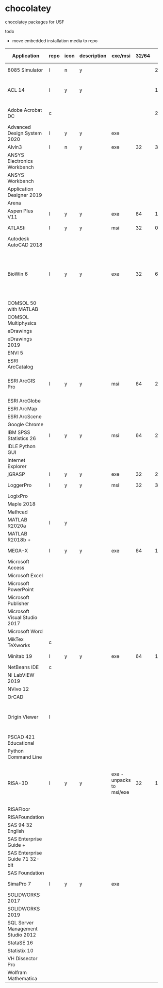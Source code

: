 # chocolatey
chocolatey packages for USF

todo
- move embedded installation media to repo


| Application                       | repo | icon | description | exe/msi                  | 32/64 | version        | setup files location                               | additional files                         | checksum                                 | uninstall                                                    | license                                                      | license applied | choco               | tested | in repo | cli args                                                     | notes                                                        |
| --------------------------------- | ---- | ---- | ----------- | ------------------------ | ----- | -------------- | -------------------------------------------------- | ---------------------------------------- | ---------------------------------------- | ------------------------------------------------------------ | ------------------------------------------------------------ | --------------- | ------------------- | ------ | ------- | ------------------------------------------------------------ | ------------------------------------------------------------ |
| 8085 Simulator                    | l    | n    | y           |                          |       | 2.0.0.4        | embedded                                           |                                          | y                                        |                                                              | n                                                            |                 | cinst 8085simulator |        | y       | /qn /norestart                                               |                                                              |
| ACL 14                            | l    | y    | y           |                          |       | 14.2           | repo\files\acl\setup\setup.exe                     | ACLforWindows_Update_v14.2.0_v14.2.1.msp | y                                        |                                                              | n                                                            |                 | cinst acl           | n      | y       | /s /v"/qn RUNFROMSETUPEXE=1"                                 | flags for license server:  https://www.minitab.com/uploadedFiles/Documents/install-guides/Minitab_Express_Deployment_Guide-EN.pdf,  LICENSE_SERVER=YOUR_LICENCEMANAGER |
| Adobe Acrobat DC                  | c    |      |             |                          |       | 2020.009.20074 |                                                    |                                          |                                          |                                                              |                                                              |                 |                     |        |         | installs MUI release. Default - no desktop icon, no ARM service, check  for updates manually. Has lots of params for all this. |                                                              |
| Advanced Design System 2020       | l    | y    | y           | exe                      |       |                |                                                    |                                          |                                          |                                                              |                                                              |                 |                     |        |         | /VERYSILENT /SUPPRESSMSGBOXES  /NORESTART - uac still pops, admin switch? |                                                              |
| Alvin3                            | l    | n    | y           | exe                      | 32    | 3.3.12         | embedded (change to network)                       | y, repo\files\alvin3\Alvin3Files.zip     | y                                        |                                                              | opensource                                                   | n               | cinst alvin3        | n      |         |                                                              |                                                              |
| ANSYS Electronics Workbench       |      |      |             |                          |       |                |                                                    |                                          |                                          |                                                              |                                                              |                 |                     |        |         |                                                              |                                                              |
| ANSYS Workbench                   |      |      |             |                          |       |                |                                                    |                                          |                                          |                                                              |                                                              |                 |                     |        |         |                                                              |                                                              |
| Application Designer 2019         |      |      |             |                          |       |                |                                                    |                                          |                                          |                                                              |                                                              |                 |                     |        |         |                                                              |                                                              |
| Arena                             |      |      |             |                          |       |                |                                                    |                                          |                                          |                                                              |                                                              |                 |                     |        |         |                                                              |                                                              |
| Aspen Plus V11                    | l    | y    | y           | exe                      | 64    | 11.0.0.0       | repo\files\aspen\v11\AtRunUnattended.exe           | y, repo\files\aspen\v11\                 | y                                        |                                                              | license2.forest.usf.edu                                      | n               | cinst aspenv11      | y      |         |                                                              | created unattended installer, installs default products,  username/password stored in OneNote |
| ATLASti                           | l    | y    | y           | msi                      | 32    | 06.02.15       | embedded                                           | n                                        | y                                        | y, auto uninstaller                                          | LICENSEKEY=                                                  | n               | cinst atlasti       | y      | y       | LICENSEKEY=                                                  |                                                              |
| Autodesk AutoCAD 2018             |      |      |             |                          |       |                |                                                    |                                          |                                          |                                                              |                                                              |                 |                     |        |         |                                                              |                                                              |
| BioWin 6                          | l    | y    | y           | exe                      | 32    | 6.1.2.3        | embedded                                           | n                                        | y                                        | y, (skipping auto uninst - no reg snapshot. Biowin has been sucessfully  uninstalled) | edit install.ps1 and add PS to apply reg key after install   | n               | cinst biowin        | y      | y       | /s /v"/qn"                                                   |                                                              |
| COMSOL 50 with MATLAB             |      |      |             |                          |       |                |                                                    |                                          |                                          |                                                              |                                                              |                 |                     |        |         |                                                              |                                                              |
| COMSOL Multiphysics               |      |      |             |                          |       |                |                                                    |                                          |                                          |                                                              |                                                              |                 |                     |        |         |                                                              |                                                              |
| eDrawings                         |      |      |             |                          |       |                |                                                    |                                          |                                          |                                                              |                                                              |                 |                     |        |         |                                                              |                                                              |
| eDrawings 2019                    |      |      |             |                          |       |                |                                                    |                                          |                                          |                                                              |                                                              |                 |                     |        |         |                                                              |                                                              |
| ENVI 5                            |      |      |             |                          |       |                |                                                    |                                          |                                          |                                                              |                                                              |                 |                     |        |         |                                                              |                                                              |
| ESRI ArcCatalog                   |      |      |             |                          |       |                |                                                    |                                          |                                          |                                                              |                                                              |                 |                     |        |         |                                                              |                                                              |
| ESRI ArcGIS Pro                   | l    | y    | y           | msi                      | 64    | 2.5.22081      | repo\arcgis\                                       | n                                        | y                                        | y, auto uninstaller                                          | License_URL="" or ESRI_LICENSE_HOST=                         | n               | cinst arcgispro     | y      | y       | /I /qn ESRI_LICENSE_HOST=yourlicenseserver SOFTWARE_CLASS=Professional  AUTHORIZATION_TYPE=CONCURRENT_USE | https://pro.arcgis.com/en/pro-app/get-started/arcgis-pro-installation-administration.htm |
| ESRI ArcGlobe                     |      |      |             |                          |       |                |                                                    |                                          |                                          |                                                              |                                                              |                 |                     |        |         |                                                              |                                                              |
| ESRI ArcMap                       |      |      |             |                          |       |                |                                                    |                                          |                                          |                                                              |                                                              |                 |                     |        |         |                                                              |                                                              |
| ESRI ArcScene                     |      |      |             |                          |       |                |                                                    |                                          |                                          |                                                              |                                                              |                 |                     |        |         |                                                              |                                                              |
| Google Chrome                     |      |      |             |                          |       |                |                                                    |                                          |                                          |                                                              |                                                              |                 |                     |        |         |                                                              |                                                              |
| IBM SPSS Statistics 26            | l    | y    | y           | msi                      | 64    | 26             | repo\spss\                                         | n                                        | y                                        | y, auto uninstaller                                          | AUTHCODE=""                                                  | n               | cinst spss26        | y      | y       | AUTHCODE=""                                                  |                                                              |
| IDLE Python GUI                   |      |      |             |                          |       |                |                                                    |                                          |                                          |                                                              |                                                              |                 |                     |        |         |                                                              |                                                              |
| Internet Explorer                 |      |      |             |                          |       |                |                                                    |                                          |                                          |                                                              |                                                              |                 |                     |        |         |                                                              |                                                              |
| jGRASP                            | l    | y    | y           | exe                      | 32    | 2.0.6_04       | embedded                                           | n                                        | y                                        | n, not silent                                                | freeware                                                     |                 | cinst jgrasp        | y      | y       | /S                                                           |                                                              |
| LoggerPro                         | l    | y    | y           | msi                      | 32    | 3.4.6          | repo\files\loggerpro\Vernier Logger  Pro 3.4.6.msi | y                                        | y, auto uninstaller                      | unknown                                                      | n                                                            | cinst loggerpro | y                   | y      | msi     |                                                              |                                                              |
| LogixPro                          |      |      |             |                          |       |                |                                                    |                                          |                                          |                                                              |                                                              |                 |                     |        |         |                                                              |                                                              |
| Maple 2018                        |      |      |             |                          |       |                |                                                    |                                          |                                          |                                                              |                                                              |                 |                     |        |         |                                                              |                                                              |
| Mathcad                           |      |      |             |                          |       |                |                                                    |                                          |                                          |                                                              |                                                              |                 |                     |        |         |                                                              |                                                              |
| MATLAB R2020a                     | l    | y    |             |                          |       |                | repo\files\matlab\r2020\                           | n                                        |                                          |                                                              | input key in installer_input.txt                             | n               | cinst matlabr2020   |        |         |                                                              |                                                              |
| MATLAB R2018b +                   |      |      |             |                          |       |                |                                                    |                                          |                                          |                                                              |                                                              |                 |                     |        |         |                                                              |                                                              |
| MEGA-X                            | l    | y    | y           | exe                      | 64    | 10.0.5         | embedded                                           | n                                        | y                                        | y, auto uninstaller                                          | freeware                                                     | n               | cinst megax         | y      | y       | /VERYSILENT /SUPPRESSMSGBOXES /NORESTART /SP-                |                                                              |
| Microsoft Access                  |      |      |             |                          |       |                |                                                    |                                          |                                          |                                                              |                                                              |                 |                     |        |         |                                                              |                                                              |
| Microsoft Excel                   |      |      |             |                          |       |                |                                                    |                                          |                                          |                                                              |                                                              |                 |                     |        |         |                                                              |                                                              |
| Microsoft PowerPoint              |      |      |             |                          |       |                |                                                    |                                          |                                          |                                                              |                                                              |                 |                     |        |         |                                                              |                                                              |
| Microsoft Publisher               |      |      |             |                          |       |                |                                                    |                                          |                                          |                                                              |                                                              |                 |                     |        |         |                                                              |                                                              |
| Microsoft Visual Studio 2017      |      |      |             |                          |       |                |                                                    |                                          |                                          |                                                              |                                                              |                 |                     |        |         |                                                              |                                                              |
| Microsoft Word                    |      |      |             |                          |       |                |                                                    |                                          |                                          |                                                              |                                                              |                 |                     |        |         |                                                              |                                                              |
| MikTex TeXworks                   | c    |      |             |                          |       |                |                                                    |                                          |                                          |                                                              |                                                              |                 |                     |        |         |                                                              |                                                              |
| Minitab 19                        | l    | y    | y           | exe                      | 64    | 19.2.0.0       | embedded                                           | n                                        | y                                        | y, auto uninstaller                                          |                                                              | n               | cinst minitab       | y      |         |                                                              |                                                              |
| NetBeans IDE                      | c    |      |             |                          |       |                |                                                    |                                          |                                          |                                                              |                                                              |                 | cinst netbeans      |        |         |                                                              | requires jdk8 - cinst jdk8                                   |
| NI LabVIEW 2019                   |      |      |             |                          |       |                |                                                    |                                          |                                          |                                                              |                                                              |                 |                     |        |         |                                                              |                                                              |
| NVivo 12                          |      |      |             |                          |       |                |                                                    |                                          |                                          |                                                              |                                                              |                 |                     |        |         |                                                              |                                                              |
| OrCAD                             |      |      |             |                          |       |                |                                                    |                                          |                                          |                                                              |                                                              |                 |                     |        |         |                                                              |                                                              |
| Origin Viewer                     | l    |      |             |                          |       |                | self-contained exe, no installation                | PS script to copy exe to Desktop         | write script to delete and copy new file | freeware                                                     |                                                              |                 | n                   |        |         |                                                              |                                                              |
| PSCAD 421 Educational             |      |      |             |                          |       |                |                                                    |                                          |                                          |                                                              |                                                              |                 |                     |        |         |                                                              |                                                              |
| Python Command Line               |      |      |             |                          |       |                |                                                    |                                          |                                          |                                                              |                                                              |                 |                     |        |         |                                                              |                                                              |
| RISA-3D                           | l    | y    | y           | exe - unpacks to msi/exe | 32    | 18.0.4.45315   | repo\files\risa\3d\install_3d_1804.exe             | n                                        | y                                        |                                                              | network.ini file points the client  machine to a license server. Concurrent Network License -  risalic.forest.usf.edu (Needs maintenance) | y               |                     |        |         |                                                              |                                                              |
| RISAFloor                         |      |      |             |                          |       |                |                                                    |                                          |                                          |                                                              |                                                              |                 |                     |        |         |                                                              |                                                              |
| RISAFoundation                    |      |      |             |                          |       |                |                                                    |                                          |                                          |                                                              |                                                              |                 |                     |        |         |                                                              |                                                              |
| SAS 94 32 English                 |      |      |             |                          |       |                |                                                    |                                          |                                          |                                                              |                                                              |                 |                     |        |         |                                                              |                                                              |
| SAS Enterprise Guide +            |      |      |             |                          |       |                |                                                    |                                          |                                          |                                                              |                                                              |                 |                     |        |         |                                                              |                                                              |
| SAS Enterprise Guide 71 32-bit    |      |      |             |                          |       |                |                                                    |                                          |                                          |                                                              |                                                              |                 |                     |        |         |                                                              |                                                              |
| SAS Foundation                    |      |      |             |                          |       |                |                                                    |                                          |                                          |                                                              |                                                              |                 |                     |        |         |                                                              |                                                              |
| SimaPro 7                         | l    | y    | y           | exe                      |       |                |                                                    |                                          |                                          |                                                              |                                                              |                 |                     |        |         |                                                              | uses 7.3.3. pre-install. Program files contains 7.3.3 but need  registration key to install |
| SOLIDWORKS 2017                   |      |      |             |                          |       |                |                                                    |                                          |                                          |                                                              |                                                              |                 |                     |        |         |                                                              |                                                              |
| SOLIDWORKS 2019                   |      |      |             |                          |       |                |                                                    |                                          |                                          |                                                              |                                                              |                 |                     |        |         |                                                              |                                                              |
| SQL Server Management Studio 2012 |      |      |             |                          |       |                |                                                    |                                          |                                          |                                                              |                                                              |                 |                     |        |         |                                                              |                                                              |
| StataSE 16                        |      |      |             |                          |       |                |                                                    |                                          |                                          |                                                              |                                                              |                 |                     |        |         |                                                              |                                                              |
| Statistix 10                      |      |      |             |                          |       |                |                                                    |                                          |                                          |                                                              |                                                              |                 |                     |        |         |                                                              |                                                              |
| VH Dissector Pro                  |      |      |             |                          |       |                |                                                    |                                          |                                          |                                                              |                                                              |                 |                     |        |         |                                                              |                                                              |
| Wolfram Mathematica               |      |      |             |                          |       |                |                                                    |                                          |                                          |                                                              |                                                              |                 |                     |        |         |                                                              |                                                              |
